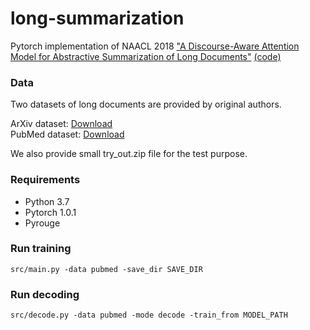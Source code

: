 # long-summarization
Pytorch implementation of NAACL 2018 ["A Discourse-Aware Attention Model for Abstractive Summarization of Long Documents"](https://arxiv.org/abs/1804.05685) [(code)](https://github.com/acohan/long-summarization)

### Data

Two datasets of long documents are provided by original authors.

ArXiv dataset: [Download](https://drive.google.com/file/d/1K2kDBTNXS2ikx9xKmi2Fy0Wsc5u_Lls0/view?usp=sharing)  
PubMed dataset: [Download](https://drive.google.com/file/d/1Sa3kip8IE0J1SkMivlgOwq1jBgOnzeny/view?usp=sharing)

We also provide small try_out.zip file for the test purpose.

### Requirements
- Python 3.7
- Pytorch 1.0.1
- Pyrouge

### Run training
`src/main.py -data pubmed -save_dir SAVE_DIR`


### Run decoding
`src/decode.py -data pubmed -mode decode -train_from MODEL_PATH`